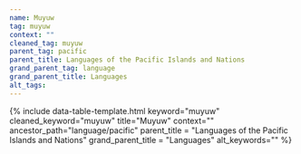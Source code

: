 ```yaml
---
name: Muyuw
tag: muyuw
context: ""
cleaned_tag: muyuw
parent_tag: pacific
parent_title: Languages of the Pacific Islands and Nations
grand_parent_tag: language
grand_parent_title: Languages
alt_tags: 
---
```


{% include data-table-template.html 
  keyword="muyuw" 
  cleaned_keyword="muyuw" 
  title="Muyuw"
  context=""
  ancestor_path="language/pacific" 
  parent_title = "Languages of the Pacific Islands and Nations"
  grand_parent_title = "Languages"
  alt_keywords=""
%}

